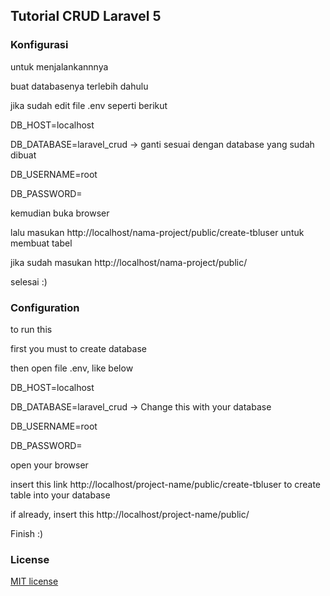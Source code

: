 ## Tutorial CRUD Laravel 5

### Konfigurasi 
untuk menjalankannnya

buat databasenya terlebih dahulu

jika sudah edit file .env seperti berikut



DB_HOST=localhost

DB_DATABASE=laravel_crud -> ganti sesuai dengan database yang sudah dibuat

DB_USERNAME=root

DB_PASSWORD=



kemudian buka browser

lalu masukan http://localhost/nama-project/public/create-tbluser untuk membuat tabel

jika sudah masukan http://localhost/nama-project/public/

selesai :)


### Configuration
to run this

first you must to create database

then open file .env, like below


DB_HOST=localhost

DB_DATABASE=laravel_crud -> Change this with your database

DB_USERNAME=root

DB_PASSWORD=


open your browser

insert this link http://localhost/project-name/public/create-tbluser to create table into your database

if already, insert this http://localhost/project-name/public/


Finish :)

### License

[MIT license](http://opensource.org/licenses/MIT)
